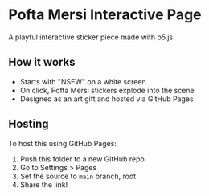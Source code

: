 # Pofta Mersi Interactive Page

A playful interactive sticker piece made with p5.js.

## How it works

- Starts with "NSFW" on a white screen
- On click, Pofta Mersi stickers explode into the scene
- Designed as an art gift and hosted via GitHub Pages

## Hosting

To host this using GitHub Pages:
1. Push this folder to a new GitHub repo
2. Go to Settings > Pages
3. Set the source to `main` branch, root
4. Share the link!

